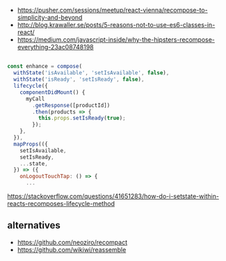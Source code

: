 - https://pusher.com/sessions/meetup/react-vienna/recompose-to-simplicity-and-beyond
- http://blog.krawaller.se/posts/5-reasons-not-to-use-es6-classes-in-react/
- https://medium.com/javascript-inside/why-the-hipsters-recompose-everything-23ac08748198

##

```javascript
const enhance = compose(
  withState('isAvailable', 'setIsAvailable', false),
  withState('isReady', 'setIsReady', false),
  lifecycle({
    componentDidMount() {
      myCall
        .getResponse([productId])
        .then(products => {
          this.props.setIsReady(true);
        });
    },
  }),
  mapProps(({
    setIsAvailable,
    setIsReady,
    ...state,
  }) => ({
    onLogoutTouchTap: () => {
      ...
```

https://stackoverflow.com/questions/41651283/how-do-i-setstate-within-reacts-recomposes-lifecycle-method

## alternatives

- https://github.com/neoziro/recompact
- https://github.com/wikiwi/reassemble
